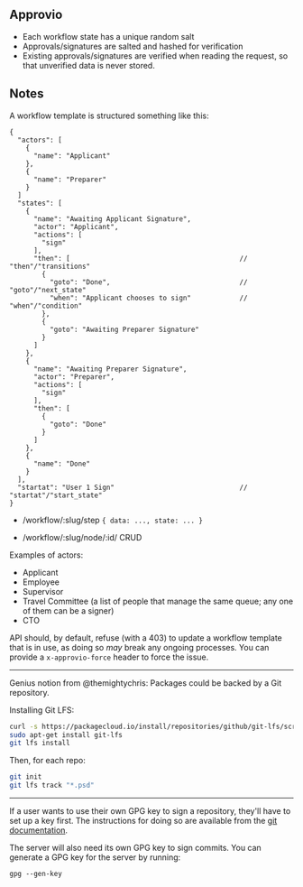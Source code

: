 Approvio
--------

- Each workflow state has a unique random salt
- Approvals/signatures are salted and hashed for verification
- Existing approvals/signatures are verified when reading the request, so that unverified data is never stored.

## Notes

A workflow template is structured something like this:

    {
      "actors": [
        {
          "name": "Applicant"
        },
        {
          "name": "Preparer"
        }
      ]
      "states": [
        {
          "name": "Awaiting Applicant Signature",
          "actor": "Applicant",
          "actions": [
            "sign"
          ],
          "then": [                                          // "then"/"transitions"
            {
              "goto": "Done",                                // "goto"/"next_state"
              "when": "Applicant chooses to sign"            // "when"/"condition"
            },
            {
              "goto": "Awaiting Preparer Signature"
            }
          ]
        },
        {
          "name": "Awaiting Preparer Signature",
          "actor": "Preparer",
          "actions": [
            "sign"
          ],
          "then": [
            {
              "goto": "Done"
            }
          ]
        },
        {
          "name": "Done"
        }
      ],
      "startat": "User 1 Sign"                               // "startat"/"start_state"
    }


- /workflow/:slug/step
  `{ data: ..., state: ... }`

- /workflow/:slug/node/:id/
  CRUD

Examples of actors:
- Applicant
- Employee
- Supervisor
- Travel Committee (a list of people that manage the same queue; any one of them can be a signer)
- CTO

API should, by default, refuse (with a 403) to update a workflow template that is in use, as doing so *may* break any ongoing processes. You can provide a `x-approvio-force` header to force the issue.

----------

Genius notion from @themightychris: Packages could be backed by a Git repository.

Installing Git LFS:

```bash
curl -s https://packagecloud.io/install/repositories/github/git-lfs/script.deb.sh | sudo bash
sudo apt-get install git-lfs
git lfs install
```

Then, for each repo:

```bash
git init
git lfs track "*.psd"
```

----------

If a user wants to use their own GPG key to sign a repository, they'll have to
set up a key first. The instructions for doing so are available from the
[git documentation](https://git-scm.com/book/en/v2/Git-Tools-Signing-Your-Work).

The server will also need its own GPG key to sign commits. You can generate a
GPG key for the server by running:

    gpg --gen-key
